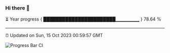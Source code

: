### Hi there 👋

⏳ Year progress { ███████████████████████▁▁▁▁▁▁▁ } 78.64 %

---

⏰ Updated on Sun, 15 Oct 2023 00:59:57 GMT

![Progress Bar CI](https://github.com/JuvenileQ/Progress-Bar-CI/workflows/main/badge.svg)
